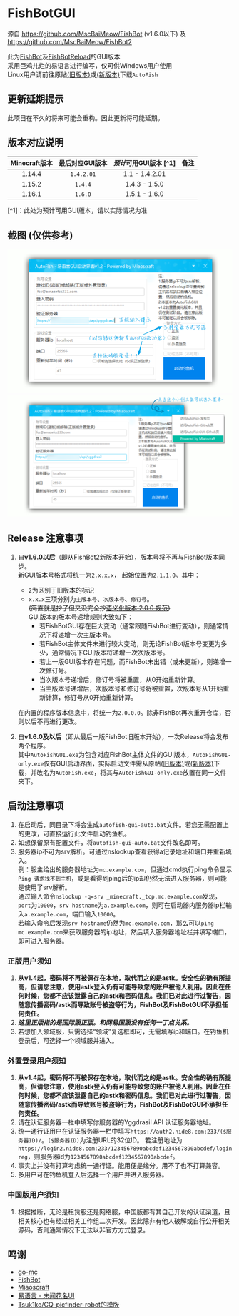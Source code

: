 # FishBotGUI
  
源自 https://github.com/MscBaiMeow/FishBot  (v1.6.0以下) 及 https://github.com/MscBaiMeow/FishBot2  
  
此为[FishBot](https://github.com/MscBaiMeow/FishBot)及[FishBotReload](https://github.com/MscBaiMeow/FishBot2)的GUI版本  
采用~~巨鸡儿烂的~~易语言进行编写，仅可供Windows用户使用  
Linux用户请前往原贴[(旧版本)](https://github.com/MscBaiMeow/FishBot/releases)或[(新版本)](https://github.com/MscBaiMeow/FishBot2/releases)下载`AutoFish`  

## 更新延期提示

此项目在不久的将来可能会重构。因此更新将可能延期。

## 版本对应说明

| Minecraft版本 | 最后对应GUI版本 | *预计*可用GUI版本 [^1] | 备注 |
|:------:|:---------:|:---------:|:---------:|
| 1.14.4 | ```1.4.2.01``` | 1.1 - 1.4.2.01 ||
| 1.15.2 | ```1.4.4``` | 1.4.3 - 1.5.0 ||
| 1.16.1 | ```1.6.0``` | 1.5.1 - 1.6.0 ||

[^1]：此处为预计可用GUI版本，请以实际情况为准

## 截图 (仅供参考)
![1](https://raw.githubusercontent.com/Amazefcc233/FishBotGUI/master/images/snipaste_20190813_001417.png)
![2](https://raw.githubusercontent.com/Amazefcc233/FishBotGUI/master/images/snipaste_20190813_001716.png)

## Release 注意事项

1. 自**v1.6.0以后**（即从FishBot2新版本开始），版本号将不再与FishBot版本同步。  
   新GUI版本号格式将统一为```2.x.x.x```， 起始位置为```2.1.1.0```。其中：  
   - ```2```为区别于旧版本的标识
   - ```x.x.x```三项分别为```主版本号```、```次版本号```、```修订号```。  
     ~~(简直就是抄了但又没完全抄[语义化版本 2.0.0 规范](https://semver.org/lang/zh-CN/))~~  
     GUI版本的版本号递增规则大致如下：
     - 若FishBotGUI存在巨大变动（通常跟随FishBot进行变动），则通常情况下将递增一次主版本号。
     - 若FishBot主体文件未进行较大变动，则无论FishBot版本号变更为多少，通常情况下GUI版本将递增一次次版本号。
     - 若上一版GUI版本存在问题，而FishBot未出错（或未更新），则递增一次修订号。
     - 当次版本号递增后，修订号将被重置，从0开始重新计算。
     - 当主版本号递增后，次版本号和修订号将被重置，次版本号从1开始重新计算，修订号从0开始重新计算。
   
   在内置的程序版本信息中，将统一为`2.0.0.0`。除非FishBot再次重开仓库，否则以后不再进行更改。
2. 自**v1.6.0及以后**（即从最后一版FishBot旧版本开始），一次Release将会发布两个程序。  
   其中```AutoFishGUI.exe```为包含对应FishBot主体文件的GUI版本，```AutoFishGUI-only.exe```仅有GUI启动界面，实际启动文件需从原帖[(旧版本)](https://github.com/MscBaiMeow/FishBot/releases)或[(新版本)](https://github.com/MscBaiMeow/FishBotReload/releases)下载，并改名为```AutoFish.exe```，将其与```AutoFishGUI-only.exe```放置在同一文件夹下。

## 启动注意事项

1. 在启动后，同目录下将会生成```autofish-gui-auto.bat```文件。若您无需配置上的更改，可直接运行此文件启动钓鱼机。
2. 如想保留原有配置文件，将```autofish-gui-auto.bat```文件改名即可。
3. 服务器ip不可为srv解析。可通过nslookup查看获得a记录地址和端口并重新填入。  
例：服主给出的服务器地址为```mc.example.com```，但通过cmd执行ping命令显示```Ping 请求找不到主机```，或是看得到ping后的ip却仍然无法进入服务器，则可能是使用了srv解析。  
通过输入命令```nslookup -q=srv _minecraft._tcp.mc.example.com```发现，```port```为```10000```，```srv hostname```为```a.example.com```，则可在启动器内服务器ip栏输入```a.example.com```，端口输入```10000```。  
若输入命令后发现```srv hostname```仍然为```mc.example.com```，那么可以```ping mc.example.com```来获取服务器的ip地址，然后填入服务器地址栏并填写端口，即可进入服务器。

### 正版用户须知

1. **从v1.4起，密码将不再被保存在本地，取代而之的是astk。安全性的确有所提高，但请您注意，使用astk登入仍有可能导致您的账户被他人利用。因此在任何时候，您都不应该泄露自己的astk和密码信息。我们已对此进行过警告，因随意传播密码/astk而导致账号被盗等行为，FishBot及FishBotGUI不承担任何责任。**
2. ***这里正版指的是国际服正版。和网易国服没有任何一丁点关系。***
3. 若想加入领域服，只需选择“领域”复选框即可，无需填写ip和端口。在钓鱼机登录后，可选择一个领域服并进入。

### 外置登录用户须知

1. **从v1.4起，密码将不再被保存在本地，取代而之的是astk。安全性的确有所提高，但请您注意，使用astk登入仍有可能导致您的账户被他人利用。因此在任何时候，您都不应该泄露自己的astk和密码信息。我们已对此进行过警告，因随意传播密码/astk而导致账号被盗等行为，FishBot及FishBotGUI不承担任何责任。**
2. 请在认证服务器一栏中填写你服务器的Yggdrasil API 认证服务器地址。
3. 统一通行证用户在认证服务器一栏中填写```https://auth2.nide8.com:233/($服务器ID)/```。```($服务器ID)```为注册URL的32位ID。
  若注册地址为```https://login2.nide8.com:233/1234567890abcdef1234567890abcdef/loginreg```，则服务器id为```1234567890abcdef1234567890abcdef```。
4. 事实上并没有打算考虑统一通行证。能用便是缘分。用不了也不打算兼容。
5. 多用户可在钓鱼机登入后选择一个用户并进入服务器。

### 中国版用户须知

1. 根据推断，无论是租赁服还是网络服，中国版都有其自己开发的认证渠道，且相关核心也有经过相关工作组二次开发。因此除非有他人破解或自行公开相关源码，否则通常情况下无法以非官方方式登录。

## 鸣谢

- [go-mc](https://github.com/Tnze/go-mc)
- [FishBot](https://github.com/MscBaiMeow/FishBot)
- [Miaoscraft](https://github.com/miaoscraft/)
- [易语言 - 未闻花名UI](https://bbs.125.la/home.php?mod=space&uid=378021)
- [Tsuk1ko/CQ-picfinder-robot的模版](https://github.com/Tsuk1ko/CQ-picfinder-robot)
